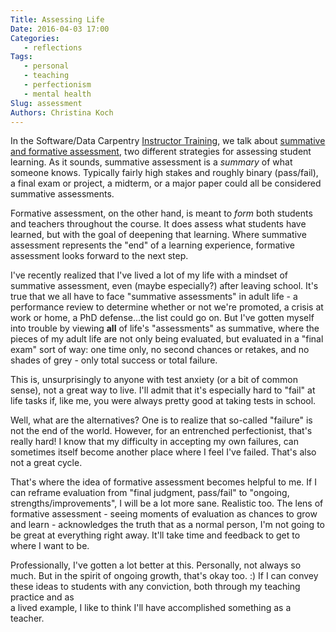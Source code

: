 ```yaml
---
Title: Assessing Life
Date: 2016-04-03 17:00
Categories: 
   - reflections
Tags: 
   - personal
   - teaching
   - perfectionism
   - mental health
Slug: assessment
Authors: Christina Koch
---
```


In the Software/Data Carpentry [Instructor Training](http://swcarpentry.github.io/instructor-training/), 
we talk about [summative and formative assessment](http://swcarpentry.github.io/instructor-training/03-models.html), two 
different strategies for assessing student learning.  As it sounds, 
summative assessment is a *summary* of what someone knows.  Typically 
fairly high stakes and roughly binary (pass/fail), a final exam or 
project, a midterm, or a major 
paper could all be considered summative assessments.  

Formative assessment, on the other hand, is meant to *form* both 
students and teachers throughout the course.  It does assess what 
students have learned, but with the goal of deepening that learning.  Where 
summative assessment represents the "end" of a learning experience, formative 
assessment looks forward to the next step.  

I've recently realized that 
I've lived a lot of my life with a mindset of 
summative assessment, even (maybe especially?) after leaving school.  It's 
true that we all have to face "summative assessments" in adult life - a performance 
review to determine whether or not we're promoted, a crisis at work or home, 
a PhD defense...the list could go on.  But I've gotten myself 
into trouble by viewing **all** of life's "assessments" 
as summative, where the pieces of my adult life are not only being evaluated, but 
evaluated in a "final exam" sort of way: one time only, no second chances 
or retakes, and no shades of grey - only total success or total failure.  

This is, unsurprisingly to anyone with test anxiety (or a bit of 
common sense), not a great way to live.  I'll admit that it's especially hard 
to "fail" at life tasks if, like me, you 
were always pretty good at taking tests in school.  

Well, what are the alternatives? One is to realize that so-called 
"failure" is not the end of the world.  However, for an entrenched perfectionist, 
that's really hard!  I know that my difficulty in accepting my own failures, 
can sometimes itself become another place where I feel I've failed.  That's also 
not a great cycle.  

That's where the idea of formative assessment becomes helpful to me.  If I can 
reframe evaluation from "final judgment, pass/fail" to "ongoing, strengths/improvements", 
I will be a lot more sane.  Realistic too. The lens of formative assessment - seeing 
moments of evaluation as chances to grow and learn - acknowledges the truth that 
as a normal person, I'm not going to be great at everything right away.  It'll 
take time and feedback to get to where I want to be.  

Professionally, I've gotten a lot better at this.  Personally, not always so much.  But 
in the spirit of ongoing growth, that's okay too.  :)  If I can convey these 
ideas to students with any conviction, both through my teaching practice and as  
a lived example, I like to think I'll have accomplished something 
as a teacher.  
